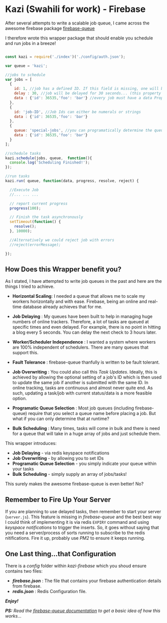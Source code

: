 # Kazi (Swahili for work) - Firebase
After several attempts to write a scalable job queue, I came across the awesome firebase package [firebase-queue](https://github.com/firebase/firebase-queue)

I therefore wrote this wrapper package that should enable you schedule and run jobs in a breeze!


```javascript

const kazi = require('./index')('./config/auth.json');

var queue = 'kazi';

//jobs to schedule
var jobs = [
  {
    id: 1, //job has a defined ID. If this field is missing, one will be auto-generated
    delay : 30, //job will be delayed for 30 seconds... (this property is optional)
    data : {'id': 36535,'foo': 'bar'} //every job must have a data Property, which must be an object
  },
  {
    id: 'job-ID', //Job Ids can either be numerals or strings
    data : {'id': 36535,'foo': 'bar'}
  },
  {
    queue: 'special-jobs', //you can programatically determine the queue that you want a job to be placed in...
    data : {'id': 36535,'foo': 'bar'}
  }
];

//schedule tasks
kazi.schedule(jobs, queue,  function(){
  console.log('Scheduling Finished!');
});

//run tasks
kazi.run( queue, function(data, progress, resolve, reject) {

  //Execute Job
  //... ... ...

  // report current progress
  progress(100);

  // Finish the task asynchronously
  setTimeout(function() {
    resolve();
  }, 10000);

  //Alternatively we could reject job with errors
  //reject(errorMessage);

});

```

## How Does this Wrapper benefit you?
As I stated, I have attempted to write job queues in the past and here are the things I tried to achieve.

- **Horizontal Scaling**: I needed a queue that allows me to scale my workers horizontally and with ease. Firebase, being an online and real-time database already achieves that for me.

- **Job Delaying** : My queues have been built to help in managing huge numbers of online trackers. Therefore, a lot of tasks are queued at specific times and even delayed. For example, there is no point in hitting a blog every 5 seconds. You can delay the next check to 3 hours later.

- **Worker/Scheduler Independence** : I wanted a system where workers are 100% independent of schedulers. There are many queues that support this.

- **Fault Tolerance** : firebase-queue thanfully is written to be fault tolerant.

- **Job Overwriting** : You could also call this *Task Updates*. Ideally, this is achieved by allowing the optional setting of a job's ID which is then used to update the same job if another is submitted with the same ID. In online tracking, tasks are continuous and almost never quite end. As such, updating a task/job with current status/data is a more feasible option.

- **Programatic Queue Selection** : Most job queues (including firebase-queue) require that you select a queue name before placing a job. But what if you can only determine that at runtime?

- **Bulk Scheduling** : Many times, tasks will come in bulk and there is need for a queue that will take in a huge array of jobs and just schedule them.

This wrapper introduces:
- **Job Delaying** - via redis keyspace notifications
- **Job Overwriting** - by allowing you to set IDs
- **Programatic Queue Selection** - you simply indicate your queue within your tasks
- **Bulk Scheduling** - simply supply an array of jobs/tasks!

This surely makes the awesome firebase-queue is even better! No?

## Remember to Fire Up Your Server
If you are planning to use delayed tasks, then remember to start your server (```server.js```). This feature is missing in *firebase-queue* and the best best way I could think of implementing it is via redis ```EXPIRY``` command and using *keyspace notifications* to trigger the inserts. So, it goes without saying that you need a server/process of sorts running to subscribe to the redis nitifications. Fire it up, probably use *PM2* to ensure it keeps running.

## One Last thing...that Configuration
There is a *config* folder within *kazi-firebase* which you shoud ensure contains two files:
- ***firebase.json*** : The file that contains your firebase authentication details from firebase.
- ***redis.json*** : Redis Configuration file.

***Enjoy!***

***PS:*** *Read the [firebase-queue documentation](https://github.com/firebase/firebase-queue/blob/master/docs/guide.md) to get a basic idea of how this works...*
